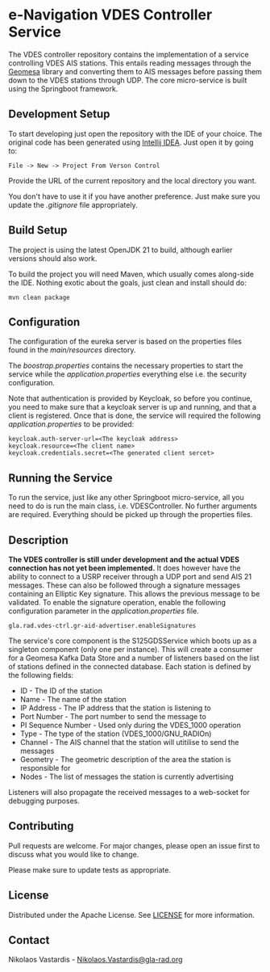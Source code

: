 # e-Navigation VDES Controller Service
The VDES controller repository contains the implementation of a service
controlling VDES AIS stations. This entails reading messages through the
[Geomesa](https://www.geomesa.org/documentation/stable/index.html) library and
converting them to AIS messages before passing them down to the VDES stations
through UDP. The core micro-service is built using the Springboot framework.

## Development Setup
To start developing just open the repository with the IDE of your choice. The
original code has been generated using
[Intellij IDEA](https://www.jetbrains.com/idea). Just open it by going to:

    File -> New -> Project From Verson Control

Provide the URL of the current repository and the local directory you want.

You don't have to use it if you have another preference. Just make sure you
update the *.gitignore* file appropriately.

## Build Setup
The project is using the latest OpenJDK 21 to build, although earlier versions
should also work.

To build the project you will need Maven, which usually comes along-side the
IDE. Nothing exotic about the goals, just clean and install should do:

    mvn clean package

## Configuration
The configuration of the eureka server is based on the properties files found
in the *main/resources* directory.

The *boostrap.properties* contains the necessary properties to start the service
while the *application.properties* everything else i.e. the security
configuration.

Note that authentication is provided by Keycloak, so before you continue, you
need to make sure that a keycloak server is up and running, and that a client
is registered. Once that is done, the service will required the following
*application.properties* to be provided:

    keycloak.auth-server-url=<The keycloak address>
    keycloak.resource=<The client name>
    keycloak.credentials.secret=<The generated client sercet>

## Running the Service
To run the service, just like any other Springboot micro-service, all you need
to do is run the main class, i.e. VDESController. No further arguments are
required. Everything should be picked up through the properties files.

## Description
**The VDES controller is still under development and the actual VDES connection
has not yet been implemented.** It does however have the ability to connect to
a USRP receiver through a UDP port and send AIS 21 messages. These can also
be followed through a signature messages containing an Elliptic Key signature.
This allows the previous message to be validated. To enable the signature 
operation, enable the following configuration parameter in the 
*application.properties* file.

    gla.rad.vdes-ctrl.gr-aid-advertiser.enableSignatures

The service's core component is  the S125GDSService which boots up as a 
singleton component (only one per instance). This will create a consumer for 
a Geomesa Kafka Data Store and a number of listeners based on the list of 
stations defined in the connected database. Each station is defined by the
following fields:
* ID - The ID of the station
* Name - The name of the station
* IP Address - The IP address that the station is listening to
* Port Number - The port number to send the message to
* PI Sequence Number - Used only during the VDES_1000 operation
* Type - The type of the station (VDES_1000/GNU_RADIOn)
* Channel - The AIS channel that the station will utitilise to send the messages
* Geometry - The geometric description of the area the station is responsible for
* Nodes - The list of messages the station is currently advertising 

Listeners will also propagate the received messages to a web-socket for 
debugging purposes.

## Contributing
Pull requests are welcome. For major changes, please open an issue first to
discuss what you would like to change.

Please make sure to update tests as appropriate.

## License
Distributed under the Apache License. See [LICENSE](./LICENSE) for more
information.

## Contact
Nikolaos Vastardis - Nikolaos.Vastardis@gla-rad.org



